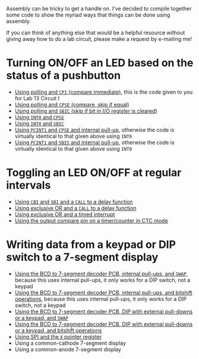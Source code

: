Assembly can be tricky to get a handle on. I've decided to compile together some code to show the myriad ways that things can be done using assembly.

If you can think of anything else that would be a helpful resource without giving away how to do a lab circuit, please make a request by e-mailing me!

# Turning ON/OFF an LED based on the status of a pushbutton
- [Using polling and `CPI` (compare immediate)](https://github.com/DoctorPCOD/DoctorPCOD/blob/main/ENGIN-2223/lab13_circuit1.asm), this is the code given to you for Lab 13 Circuit I
- [Using polling and `CPSE` (compare, skip if equal)](https://github.com/DoctorPCOD/DoctorPCOD/blob/main/assembly_help/turn_on_led_polling_CPSE.asm)
- [Using polling and `SBIC` (skip if bit in I/O register is cleared)](https://github.com/DoctorPCOD/DoctorPCOD/blob/main/assembly_help/turn_on_led_polling_SBIC.asm)
- [Using `INT0` and `CPSE`](https://github.com/DoctorPCOD/DoctorPCOD/blob/main/assembly_help/turn_on_led_int0_cpse.asm)
- [Using `INT0` and `SBIC`](https://github.com/DoctorPCOD/DoctorPCOD/blob/main/assembly_help/turn_on_led_int0_sbic.asm)
- [Using `PCINT1` and `CPSE` and internal pull-up](https://github.com/DoctorPCOD/DoctorPCOD/blob/main/assembly_help/turn_on_led_pcint1_cpse.asm), otherwise the code is virtually identical to that given above using `INT0`
- [Using `PCINT1` and `SBIS` and internal pull-up](https://github.com/DoctorPCOD/DoctorPCOD/blob/main/assembly_help/turn_on_led_pcint1_sbis.asm), otherwise the code is virtually identical to that given above using `INT0`

# Toggling an LED ON/OFF at regular intervals
- [Using `CBI` and `SBI` and a `CALL` to a delay function](https://github.com/DoctorPCOD/DoctorPCOD/blob/main/assembly_help/toggle_led_cbi_sbi_call.asm)
- [Using exclusive OR and a `CALL` to a delay function](https://github.com/DoctorPCOD/DoctorPCOD/blob/main/assembly_help/toggle_led_eor_call.asm)
- [Using exclusive OR and a timed interrupt](https://github.com/DoctorPCOD/DoctorPCOD/blob/main/assembly_help/toggle_led_eor_ctc_interrupt.asm)
- [Using the output compare pin on a timer/counter in CTC mode](https://github.com/DoctorPCOD/DoctorPCOD/blob/main/assembly_help/toggle_led_oc1a.asm)

# Writing data from a keypad or DIP switch to a 7-segment display
- [Using the BCD to 7-segment decoder PCB, internal pull-ups, and `SWAP`](https://github.com/DoctorPCOD/DoctorPCOD/blob/main/assembly_help/DIP_internal_swap.asm), because this uses internal pull-ups, it only works for a DIP switch, not a keypad
- [Using the BCD to 7-segment decoder PCB, internal pull-ups, and bitshift operations](https://github.com/DoctorPCOD/DoctorPCOD/blob/main/assembly_help/DIP_internal_bitshift.asm), because this uses internal pull-ups, it only works for a DIP switch, not a keypad
- [Using the BCD to 7-segment decoder PCB, DIP with external pull-downs or a keypad, and `SWAP`](https://github.com/DoctorPCOD/DoctorPCOD/blob/main/assembly_help/keypad_DIP_external_swap.asm)
- [Using the BCD to 7-segment decoder PCB, DIP with external pull-downs or a keypad, and bitshift operations](https://github.com/DoctorPCOD/DoctorPCOD/blob/main/assembly_help/keypad_DIP_external_bitshift.asm)
- [Using SPI and the `X` pointer register](https://github.com/DoctorPCOD/DoctorPCOD/blob/main/assembly_help/keypad_DIP_SPI.asm)
- Using a common-cathode 7-segment display
- Using a common-anode 7-segment display

